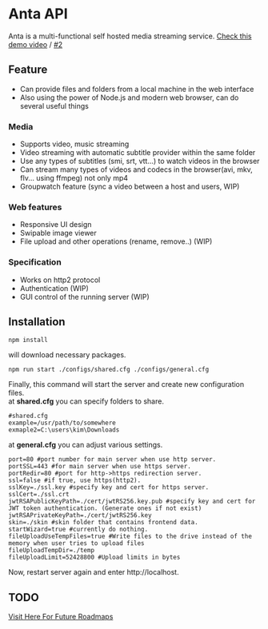 # Anta API
Anta is a multi-functional self hosted media streaming service. [Check this demo video](https://www.youtube.com/watch?v=XggPtIFNnFw) / [#2](https://www.youtube.com/watch?v=F4RvdVo_5BM)
## Feature 
- Can provide files and folders from a local machine in the web interface
- Also using the power of Node.js and modern web browser, can do several useful things

### Media
- Supports video, music streaming<br>
- Video streaming with automatic subtitle provider within the same folder<br>
- Use any types of subtitles (smi, srt, vtt...) to watch videos in the browser<br>
- Can stream many types of videos and codecs in the browser(avi, mkv, flv... using ffmpeg) not only mp4<br>
- Groupwatch feature (sync a video between a host and users, WIP) <br>

### Web features
- Responsive UI design<br>
- Swipable image viewer<br>
- File upload and other operations (rename, remove..) (WIP) <br>

### Specification
- Works on http2 protocol<br>
- Authentication (WIP) <br>
- GUI control of the running server (WIP) <br>


## Installation 
```
npm install
```
will download necessary packages.
```
npm run start ./configs/shared.cfg ./configs/general.cfg
```
Finally, this command will start the server and create new configuration files.<br>
at **shared.cfg** you can specify folders to share.
```
#shared.cfg
example=/usr/path/to/somewhere
exmaple2=C:\users\kim\Downloads
```
at **general.cfg** you can adjust various settings. 
```
port=80 #port number for main server when use http server.
portSSL=443 #for main server when use https server.
portRedir=80 #port for http->https redirection server.
ssl=false #if true, use https(http2).  
sslKey=./ssl.key #specify key and cert for https server.
sslCert=./ssl.crt 
jwtRSAPublicKeyPath=./cert/jwtRS256.key.pub #specify key and cert for JWT token authentication. (Generate ones if not exist)
jwtRSAPrivateKeyPath=./cert/jwtRS256.key
skin=./skin #skin folder that contains frontend data.
startWizard=true #currently do nothing.
fileUploadUseTempFiles=true #Write files to the drive instead of the memory when user tries to upload files
fileUploadTempDir=./temp 
fileUploadLimit=52428800 #Upload limits in bytes
```
Now, restart server again and enter http://localhost.

## TODO
[Visit Here For Future Roadmaps](https://oh16.notion.site/ecd578a7359f4fc493272098593cfff7?v=d79ef83ea44e405dbdfa931b7127c5d9&pvs=4)

